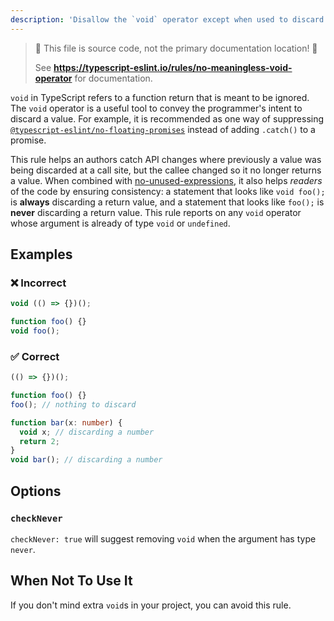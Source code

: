 ```yaml
---
description: 'Disallow the `void` operator except when used to discard a value.'
---
```


> 🛑 This file is source code, not the primary documentation location! 🛑
>
> See **https://typescript-eslint.io/rules/no-meaningless-void-operator** for documentation.

`void` in TypeScript refers to a function return that is meant to be ignored.
The `void` operator is a useful tool to convey the programmer's intent to discard a value.
For example, it is recommended as one way of suppressing [`@typescript-eslint/no-floating-promises`](./no-floating-promises.md) instead of adding `.catch()` to a promise.

This rule helps an authors catch API changes where previously a value was being discarded at a call site, but the callee changed so it no longer returns a value.
When combined with [no-unused-expressions](https://eslint.org/docs/rules/no-unused-expressions), it also helps _readers_ of the code by ensuring consistency: a statement that looks like `void foo();` is **always** discarding a return value, and a statement that looks like `foo();` is **never** discarding a return value.
This rule reports on any `void` operator whose argument is already of type `void` or `undefined`.

## Examples

<!--tabs-->

### ❌ Incorrect

```ts
void (() => {})();

function foo() {}
void foo();
```

### ✅ Correct

```ts
(() => {})();

function foo() {}
foo(); // nothing to discard

function bar(x: number) {
  void x; // discarding a number
  return 2;
}
void bar(); // discarding a number
```

## Options

### `checkNever`

`checkNever: true` will suggest removing `void` when the argument has type `never`.

## When Not To Use It

If you don't mind extra `void`s in your project, you can avoid this rule.

